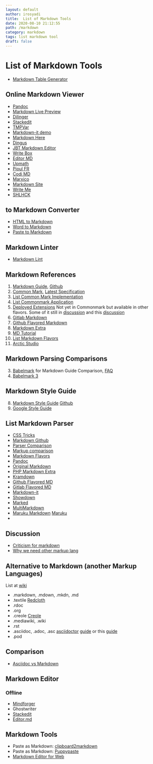 ```yaml
---
layout: default
author: irosyadi
title:  List of Markdown Tools
date: 2020-08-10 21:12:55
path: /markdown
category: markdown
tags: list markdown tool
draft: false
---
```


# List of Markdown Tools

* [Markdown Table Generator](https://www.tablesgenerator.com/markdown_tables)

## Online Markdown Viewer
- [Pandoc](https://pandoc.org/try/)
- [Markdown Live Preview](https://markdownlivepreview.com/)
- [Dilinger](https://dillinger.io/)
- [Stackedit](https://stackedit.io/)
- [TMPVar](http://tmpvar.com/markdown.html)
- [Markdown-it demo](https://markdown-it.github.io/)
- [Markdown Here](https://markdown-here.com/livedemo.html)
- [Dingus](https://daringfireball.net/projects/markdown/dingus)
- [JBT Markdown Editor](https://jbt.github.io/markdown-editor/)
- [Write Box](https://write-box.appspot.com/)
- [Editor MD](https://pandao.github.io/editor.md/en.html)
- [Upmath](https://upmath.me/)
- [Pioul FR](https://markdown.pioul.fr/#)
- [Codi MD](https://demo.codimd.org/)
- [Marxico](https://marxi.co/)
- [Markdown Site](https://markdown.site/)
- [Write Me](https://writeme.mattstow.com/)
- [SHLHCK](https://slhck.info/markdown/)

## to Markdown Converter
- [HTML to Markdown](https://cloudconvert.com/html-to-md)
- [Word to Markdown](https://word2md.com/)
- [Paste to Markdown](https://euangoddard.github.io/clipboard2markdown/)


## Markdown Linter
- [Markdown Lint](https://dlaa.me/markdownlint/)


## Markdown References
1. [Markdown Guide](https://www.markdownguide.org/), [Github](https://github.com/mattcone/markdown-guide)
2. [Common Mark](https://commonmark.org/), [Latest Specification](https://spec.commonmark.org/)
  3. [List Common Mark Implementation](https://github.com/commonmark/commonmark-spec/wiki/List-of-CommonMark-Implementations)
  4. [List Commonmark Application](https://github.com/commonmark/commonmark-spec/wiki/Applications-supporting-CommonMark)
  5. [Deployed Extensions](https://github.com/commonmark/commonmark-spec/wiki/Deployed-Extensions) Not yet in Commonmark but available in other flavors. Some of it still in [discussion](https://github.com/commonmark/commonmark-spec/wiki/Proposed-Extensions) and this [discussion](https://github.com/commonmark/commonmark-spec/wiki/Proposed-Extensions-to-CommonMark)
4. [Gitlab Markdown](https://about.gitlab.com/handbook/markdown-guide/)
5. [Github Flavored Markdown](https://github.github.com/gfm/)
6. [Markdown Extra](https://michelf.ca/projects/php-markdown/extra/)
7. [MD Tutorial](https://agea.github.io/tutorial.md/)
8. [List Markdown Flavors](https://github.com/commonmark/commonmark-spec/wiki/Markdown-Flavors)
9. [Arctic Studio](https://arcticicestudio.github.io/styleguide-markdown/)

## Markdown Parsing Comparisons
3. [Babelmark](https://johnmacfarlane.net/babelmark2/) for Markdown Guide Comparison, [FAQ](https://johnmacfarlane.net/babelmark2/faq.html)
4. [Babelmark 3](https://babelmark.github.io/)

## Markdown Style Guide
8. [Markdown Style Guide](https://cirosantilli.com/markdown-style-guide/) [Github](https://github.com/cirosantilli/cirosantilli.github.io/blob/dev/markdown-style-guide.md)
9. [Google Style Guide](https://github.com/google/styleguide/blob/3591b2e540cbcb07423e02d20eee482165776603/docguide/style.md)

## List Markdown Parser
- [CSS Tricks](https://css-tricks.com/choosing-right-markdown-parser/)
- [Markdown Github](https://github.com/markdown/markdown.github.com/wiki/Implementations)
- [Parser Comparison](https://gist.github.com/vimtaai/99f8c89e7d3d02a362117284684baa0f)
- [Markup comparison](https://hyperpolyglot.org/lightweight-markup)
- [Markdown Flavors](https://github.com/commonmark/commonmark-spec/wiki/Markdown-Flavors)
- [Pandoc](https://www.pandoc.org/MANUAL.html#pandocs-markdown)
- [Original Markdown](https://daringfireball.net/projects/markdown/syntax)
- [PHP Markdown Extra](https://michelf.ca/projects/php-markdown/extra/)
- [Kramdown](https://kramdown.gettalong.org/quickref.html)
- [Github Flavored MD](https://docs.github.com/en/github/writing-on-github)
- [Gitlab Flavored MD](https://docs.gitlab.com/ce/user/markdown.html)
- [Markdown-it](https://github.com/markdown-it/markdown-it#syntax-extensions)
- [Showdown](https://github.com/showdownjs/showdown/wiki/Showdown's-Markdown-syntax)
- [Marked](https://marked.js.org/#/README.md#specifications)
- [MultiMarkdown](https://fletcherpenney.net/multimarkdown/features/)
- [Maruku Markdown](https://github.com/bhollis/maruku/blob/master/docs/markdown_syntax.md) [Maruku](https://golem.ph.utexas.edu/~distler/maruku/)
- 
## Discussion
- [Criticism for markdown](https://www.ericholscher.com/blog/2016/mar/15/dont-use-markdown-for-technical-docs/)
- [Why we need other markup lang](https://dev.to/practicalprogramming/we-need-a-new-document-markup-language---here-is-why-5d4c)

## Alternative to Markdown (another Markup Languages)
List at [wiki](https://www.wikiwand.com/en/Lightweight_markup_language)
- .markdown, .mdown, .mkdn, .md
- .textile [Redcloth](https://github.com/jgarber/redcloth)
- .rdoc
- .org
- .creole [Creole](https://github.com/larsch/creole)
- .mediawiki, .wiki
- .rst
- .asciidoc, .adoc, .asc [asciidoctor](http://asciidoctor.org) [guide](https://asciidoctor.org/docs/asciidoc-writers-guide/) or this [guide](https://asciidoctor.org/docs/asciidoc-syntax-quick-reference/)
- .pod

## Comparison
- [Asciidoc vs Markdown](https://mister-gold.pro/posts/en/asciidoc-vs-markdown/)


## Markdown Editor
### Offline
- [Mindforger](https://github.com/dvorka/mindforger/releases)
- Ghostwriter
- [Stackedit](https://stackedit.io)
- [Editor.md](https://pandao.github.io/editor.md/en.html)



## Markdown Tools
- Paste as Markdown: [clipboard2markdown](https://euangoddard.github.io/clipboard2markdown/)
- Paste as Markdown: [Puppypaste](https://puppypaste.com/)
- [Markdown Editor for Web](https://markdown-here.com/)